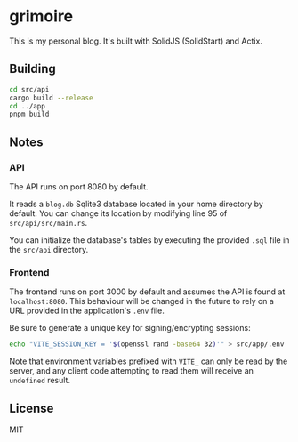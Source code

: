 # grimoire

This is my personal blog. It's built with SolidJS (SolidStart) and Actix.

## Building

```sh
cd src/api
cargo build --release
cd ../app
pnpm build
```

## Notes
### API
The API runs on port 8080 by default. 

It reads a `blog.db` Sqlite3 database located in your home directory by default. You can change its location by modifying line 95 of `src/api/src/main.rs`.

You can initialize the database's tables by executing the provided `.sql` file in the `src/api` directory.

### Frontend
The frontend runs on port 3000 by default and assumes the API is found at `localhost:8080`. This behaviour will be changed in the future to rely on a URL provided in the application's `.env` file.

Be sure to generate a unique key for signing/encrypting sessions:
```sh
echo "VITE_SESSION_KEY = '$(openssl rand -base64 32)'" > src/app/.env
```
Note that environment variables prefixed with `VITE_` can only be read by the server, and any client code attempting to read them will receive an `undefined` result.

## License

MIT
